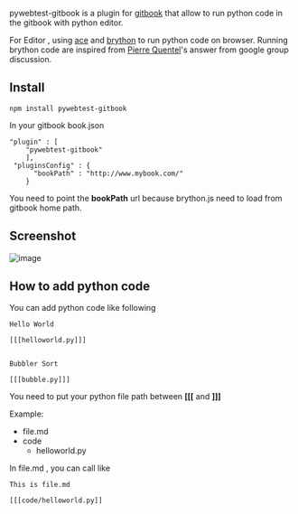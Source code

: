 pywebtest-gitbook is a plugin for [gitbook](http://www.gitbook.io) that allow to run python code in the gitbook with python editor. 

For Editor , using [ace](http://ace.c9.io) and [brython](www.brython.info) to run python code on browser. Running brython code are inspired from  [Pierre Quentel](https://groups.google.com/d/msg/brython/xLv55qq-L1s/mcwmI6-pEhcJ)'s answer from google group discussion.

## Install

```
npm install pywebtest-gitbook
```

In your gitbook book.json

```
"plugin" : [
	"pywebtest-gitbook"
	],
 "pluginsConfig" : {
      "bookPath" : "http://www.mybook.com/"
    }
```
You need to point the **bookPath** url because brython.js need to load from gitbook home path.


## Screenshot

![image](https://i.cloudup.com/2Bbk19AXT9.png)

## How to add python code
You can add python code like following
```
Hello World

[[[helloworld.py]]]


Bubbler Sort

[[[bubble.py]]]
```

You need to put your python file path between **[[[** and **]]]**

Example:

- file.md
- code
	-  helloworld.py

In file.md , you can call like

```
This is file.md

[[[code/helloworld.py]]

```



